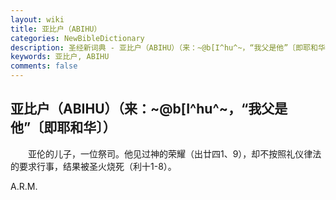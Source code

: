 ```yaml
---
layout: wiki
title: 亚比户（ABIHU）
categories: NewBibleDictionary
description: 圣经新词典 - 亚比户（ABIHU）（来：~@b[I^hu^~，“我父是他”〔即耶和华〕）
keywords: 亚比户, ABIHU
comments: false
---
```


## 亚比户（ABIHU）（来：~@b[I^hu^~，“我父是他”〔即耶和华〕）

　　亚伦的儿子，一位祭司。他见过神的荣耀（出廿四1、9），却不按照礼仪律法的要求行事，结果被圣火烧死（利十1-8）。

A.R.M.
